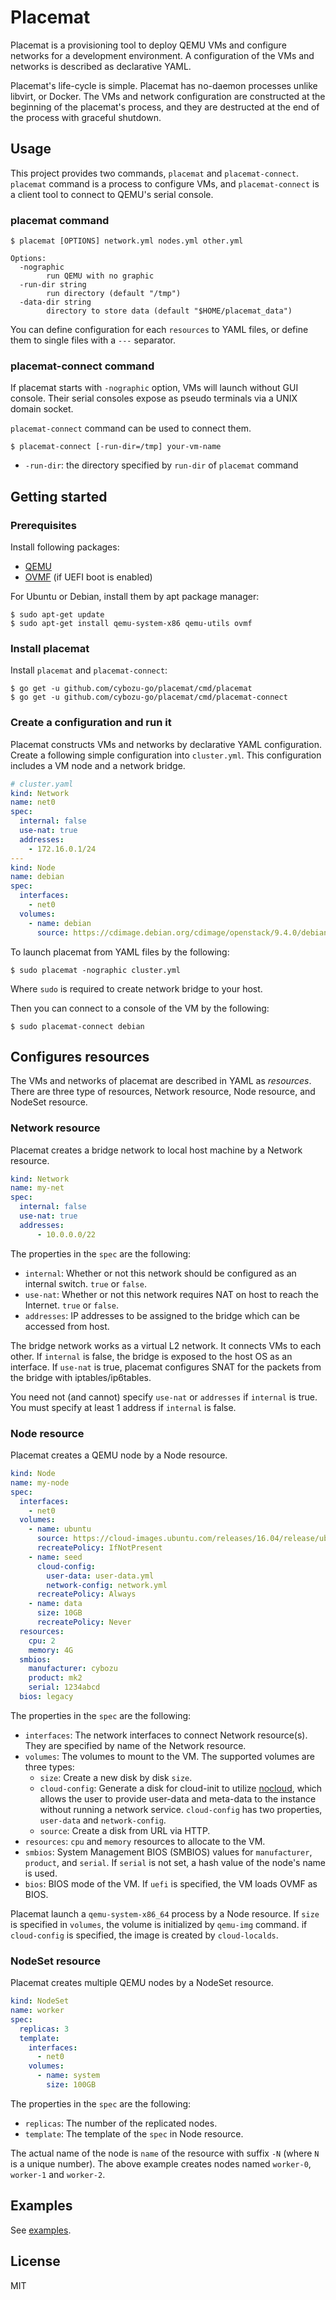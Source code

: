Placemat
========

Placemat is a provisioning tool to deploy QEMU VMs and configure networks for a
development environment.  A configuration of the VMs and networks is described
as declarative YAML.

Placemat's life-cycle is simple.  Placemat has no-daemon processes unlike
libvirt, or Docker.  The VMs and network configuration are constructed at the
beginning of the placemat's process, and they are destructed at the end of the
process with graceful shutdown.

Usage
-----

This project provides two commands, `placemat` and `placemat-connect`.
`placemat` command is a process to configure VMs, and `placemat-connect` is a
client tool to connect to QEMU's serial console.

### placemat command

```console
$ placemat [OPTIONS] network.yml nodes.yml other.yml

Options:
  -nographic
        run QEMU with no graphic
  -run-dir string
        run directory (default "/tmp")
  -data-dir string
        directory to store data (default "$HOME/placemat_data")
```

You can define configuration for each `resources` to YAML files, or define them
to single files with a `---` separator.

### placemat-connect command

If placemat starts with `-nographic` option, VMs will launch without GUI console.
Their serial consoles expose as pseudo terminals via a UNIX domain socket.

`placemat-connect` command can be used to connect them.

```console
$ placemat-connect [-run-dir=/tmp] your-vm-name
```

- `-run-dir`: the directory specified by `run-dir` of `placemat` command

Getting started
---------------

### Prerequisites

Install following packages:

- [QEMU](https://www.qemu.org/)
- [OVMF](https://github.com/tianocore/tianocore.github.io/wiki/OVMF) (if UEFI boot is enabled)

For Ubuntu or Debian, install them by apt package manager:

```console
$ sudo apt-get update
$ sudo apt-get install qemu-system-x86 qemu-utils ovmf
```


### Install placemat

Install `placemat` and `placemat-connect`:

```console
$ go get -u github.com/cybozu-go/placemat/cmd/placemat
$ go get -u github.com/cybozu-go/placemat/cmd/placemat-connect
```

### Create a configuration and run it

Placemat constructs VMs and networks by declarative  YAML configuration.  Create
a following simple configuration into `cluster.yml`.  This configuration
includes a VM node and a network bridge.

```yaml
# cluster.yaml
kind: Network
name: net0
spec:
  internal: false
  use-nat: true
  addresses:
    - 172.16.0.1/24
---
kind: Node
name: debian
spec:
  interfaces:
    - net0
  volumes:
    - name: debian
      source: https://cdimage.debian.org/cdimage/openstack/9.4.0/debian-9.4.0-openstack-amd64.qcow2
```

To launch placemat from YAML files by the following:

```console
$ sudo placemat -nographic cluster.yml
```

Where `sudo` is required to create network bridge to your host.

Then you can connect to a console of the VM by the following:

```console
$ sudo placemat-connect debian
```

Configures resources
--------------------

The VMs and networks of placemat are described in YAML as *resources*.  There
are three type of resources, Network resource, Node resource, and NodeSet
resource.

### Network resource

Placemat creates a bridge network to local host machine by a Network resource.

```yaml
kind: Network
name: my-net
spec:
  internal: false
  use-nat: true
  addresses:
      - 10.0.0.0/22
```

The properties in the `spec` are the following:

- `internal`: Whether or not this network should be configured as an internal switch.  `true` or `false`.
- `use-nat`: Whether or not this network requires NAT on host to reach the Internet.  `true` or `false`.
- `addresses`: IP addresses to be assigned to the bridge which can be accessed from host.

The bridge network works as a virtual L2 network.  It connects VMs to each other.
If `internal` is false, the bridge is exposed to the host OS as an interface.
If `use-nat` is true, placemat configures SNAT for the packets from the bridge
with iptables/ip6tables.

You need not (and cannot) specify `use-nat` or `addresses` if `internal` is true.
You must specify at least 1 address if `internal` is false.

### Node resource

Placemat creates a QEMU node by a Node resource.

```yaml
kind: Node
name: my-node
spec:
  interfaces:
    - net0
  volumes:
    - name: ubuntu
      source: https://cloud-images.ubuntu.com/releases/16.04/release/ubuntu-16.04-server-cloudimg-amd64-disk1.img
      recreatePolicy: IfNotPresent
    - name: seed
      cloud-config:
        user-data: user-data.yml
        network-config: network.yml
      recreatePolicy: Always
    - name: data
      size: 10GB
      recreatePolicy: Never
  resources:
    cpu: 2
    memory: 4G
  smbios:
    manufacturer: cybozu
    product: mk2
    serial: 1234abcd
  bios: legacy
```

The properties in the `spec` are the following:

- `interfaces`: The network interfaces to connect Network resource(s).  They are specified by name of the Network resource.
- `volumes`: The volumes to mount to the VM.  The supported volumes are three types:
  - `size`:  Create a new disk by disk `size`.
  - `cloud-config`:  Generate a disk for cloud-init to utilize [nocloud](http://cloudinit.readthedocs.io/en/latest/topics/datasources/nocloud.html), which allows the user to provide user-data and meta-data to the instance without running a network service.  `cloud-config` has two properties, `user-data` and `network-config`.
  - `source`:  Create a disk from URL via HTTP.
- `resources`:  `cpu` and `memory` resources to allocate to the VM.
- `smbios`: System Management BIOS (SMBIOS) values for `manufacturer`, `product`, and `serial`.  If `serial` is not set, a hash value of the node's name is used.
- `bios`: BIOS mode of the VM.  If `uefi` is specified, the VM loads OVMF as BIOS.

Placemat launch a `qemu-system-x86_64` process by a Node resource.  If `size`
is specified in `volumes`, the volume is initialized by `qemu-img` command.  if
`cloud-config` is specified, the image is created by `cloud-localds`.

### NodeSet resource

Placemat creates multiple QEMU nodes by a NodeSet resource.

```yaml
kind: NodeSet
name: worker
spec:
  replicas: 3
  template:
    interfaces:
      - net0
    volumes:
      - name: system
        size: 100GB
```

The properties in the `spec` are the following:

- `replicas`: The number of the replicated nodes.
- `template`: The template of the `spec` in Node resource.

The actual name of the node is `name` of the resource with suffix `-N` (where `N` is a unique number).
The above example creates nodes named `worker-0`, `worker-1` and `worker-2`.

Examples
--------

See [examples](examples).

License
-------

MIT
